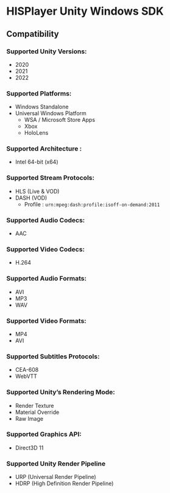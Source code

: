 # HISPlayer Unity Windows SDK

## Compatibility

### Supported Unity Versions: 
* 2020
* 2021
* 2022

### Supported Platforms: 
* Windows Standalone
* Universal Windows Platform
  * WSA / Microsoft Store Apps
  * Xbox
  * HoloLens

### Supported Architecture : 
* Intel 64-bit (x64)

### Supported Stream Protocols: 
* HLS (Live & VOD)
* DASH (VOD)
  * Profile : `urn:mpeg:dash:profile:isoff-on-demand:2011`

### Supported Audio Codecs:
 * AAC

### Supported Video Codecs:
 * H.264

### Supported Audio Formats:
 * AVI
 * MP3
 * WAV

### Supported Video Formats:
* MP4
* AVI

### Supported Subtitles Protocols: 
* CEA-608
* WebVTT

### Supported Unity’s Rendering Mode: 
* Render Texture
* Material Override
* Raw Image

### Supported Graphics API:
* Direct3D 11

### Supported Unity Render Pipeline
* URP (Universal Render Pipeline)
* HDRP (High Definition Render Pipeline)
